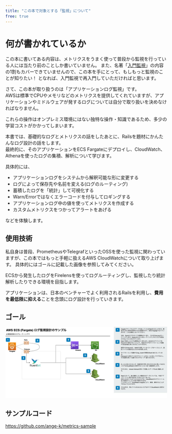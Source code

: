 ```yaml
---
title: "この本で対象とする「監視」について"
free: true
---
```

# 何が書かれているか
この本に書いてある内容は、メトリクスをうまく使って普段から監視を行っている人には当たり前のことしか書いていません。
また、名著「[入門監視](https://amzn.to/3C8m4Sn)」の内容の1割もカバーできていませんので、この本を手にとって、もしもっと監視のことが知りたい！ となれば、入門監視で再入門していただければと思います。

さて、この本が取り扱うのは「アプリケーションログ監視」です。  
AWSは標準でCPUやメモリなどのメトリクスを提供してくれていますが、アプリケーションやミドルウェアが発するログについては自分で取り扱いを決めなければなりません。

これらの操作はオンプレミス環境にはない独特な操作・知識であるため、多少の学習コストがかかってしまいます。

本書では、基礎的なログとメトリクスの話をしたあとに、Railsを題材にかんたんなログ設計の話をします。  
最終的に、そのアプリケーションをECS Fargateにデプロイし、CloudWatch、Athenaを使ったログの集積、解析について学びます。

具体的には、
- アプリケーションログをシステムから解釈可能な形に変更する
- ログによって保存先や名前を変える(ログのルーティング)
- 蓄積したログを「統計」して可視化する
- Warn/Errorではなくエラーコードを付与してロギングする
- アプリケーションログ中の値を使ってメトリクスを作成する
- カスタムメトリクスをつかってアラートをあげる

などを体験します。

## 使用技術
私自身は普段、PrometheusやTelegrafといったOSSを使った監視に関わっていますが、この本ではもっと手軽に扱えるAWS CloudWatchについて取り上げます。
具体的にはゴールに記載した画像を参照してみてください。

ECSから発生したログをFirelensを使ってログルーティングし、監視したり統計解析したりできる環境を目指します。

アプリケーションは、日本のベンチャーでよく利用されるRailsを利用し、**費用を最低限に抑える**ことを念頭にログ設計を行っていきます。

## ゴール
![](/images/metrics/metric-sample.jpg)

## サンプルコード
https://github.com/ange-k/metrics-sample

